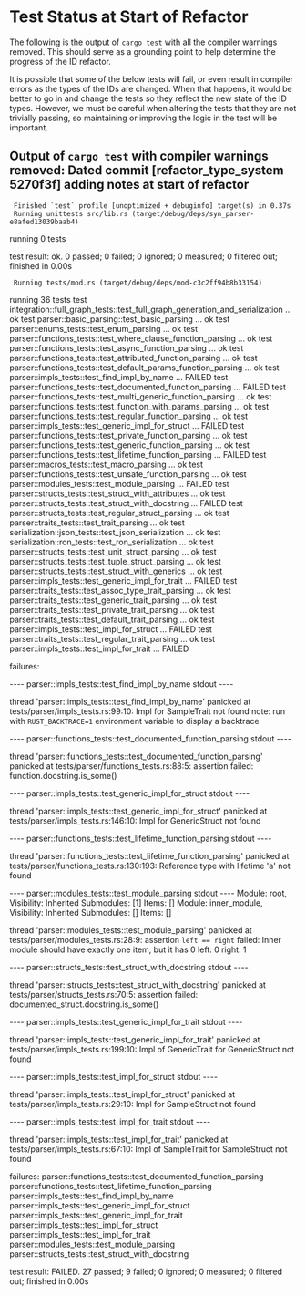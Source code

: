 # Test Status at Start of Refactor

The following is the output of `cargo test` with all the compiler warnings
removed. This should serve as a grounding point to help determine the progress
of the ID refactor.

It is possible that some of the below tests will fail, or even result in
compiler errors as the types of the IDs are changed. When that happens, it
would be better to go in and change the tests so they reflect the new state of
the ID types. However, we must be careful when altering the tests that they are
not trivially passing, so maintaining or improving the logic in the test will
be important.

Output of `cargo test` with compiler warnings removed: Dated commit \[refactor_type_system 5270f3f\] adding notes at start of refactor
--

     Finished `test` profile [unoptimized + debuginfo] target(s) in 0.37s
     Running unittests src/lib.rs (target/debug/deps/syn_parser-e8afed13039baab4)

running 0 tests

test result: ok. 0 passed; 0 failed; 0 ignored; 0 measured; 0 filtered out; finished in 0.00s

     Running tests/mod.rs (target/debug/deps/mod-c3c2ff94b8b33154)

running 36 tests
test integration::full_graph_tests::test_full_graph_generation_and_serialization ... ok
test parser::basic_parsing::test_basic_parsing ... ok
test parser::enums_tests::test_enum_parsing ... ok
test parser::functions_tests::test_where_clause_function_parsing ... ok
test parser::functions_tests::test_async_function_parsing ... ok
test parser::functions_tests::test_attributed_function_parsing ... ok
test parser::functions_tests::test_default_params_function_parsing ... ok
test parser::impls_tests::test_find_impl_by_name ... FAILED
test parser::functions_tests::test_documented_function_parsing ... FAILED
test parser::functions_tests::test_multi_generic_function_parsing ... ok
test parser::functions_tests::test_function_with_params_parsing ... ok
test parser::functions_tests::test_regular_function_parsing ... ok
test parser::impls_tests::test_generic_impl_for_struct ... FAILED
test parser::functions_tests::test_private_function_parsing ... ok
test parser::functions_tests::test_generic_function_parsing ... ok
test parser::functions_tests::test_lifetime_function_parsing ... FAILED
test parser::macros_tests::test_macro_parsing ... ok
test parser::functions_tests::test_unsafe_function_parsing ... ok
test parser::modules_tests::test_module_parsing ... FAILED
test parser::structs_tests::test_struct_with_attributes ... ok
test parser::structs_tests::test_struct_with_docstring ... FAILED
test parser::structs_tests::test_regular_struct_parsing ... ok
test parser::traits_tests::test_trait_parsing ... ok
test serialization::json_tests::test_json_serialization ... ok
test serialization::ron_tests::test_ron_serialization ... ok
test parser::structs_tests::test_unit_struct_parsing ... ok
test parser::structs_tests::test_tuple_struct_parsing ... ok
test parser::structs_tests::test_struct_with_generics ... ok
test parser::impls_tests::test_generic_impl_for_trait ... FAILED
test parser::traits_tests::test_assoc_type_trait_parsing ... ok
test parser::traits_tests::test_generic_trait_parsing ... ok
test parser::traits_tests::test_private_trait_parsing ... ok
test parser::traits_tests::test_default_trait_parsing ... ok
test parser::impls_tests::test_impl_for_struct ... FAILED
test parser::traits_tests::test_regular_trait_parsing ... ok
test parser::impls_tests::test_impl_for_trait ... FAILED

failures:

---- parser::impls_tests::test_find_impl_by_name stdout ----

thread 'parser::impls_tests::test_find_impl_by_name' panicked at tests/parser/impls_tests.rs:99:10:
Impl for SampleTrait not found
note: run with `RUST_BACKTRACE=1` environment variable to display a backtrace

---- parser::functions_tests::test_documented_function_parsing stdout ----

thread 'parser::functions_tests::test_documented_function_parsing' panicked at tests/parser/functions_tests.rs:88:5:
assertion failed: function.docstring.is_some()

---- parser::impls_tests::test_generic_impl_for_struct stdout ----

thread 'parser::impls_tests::test_generic_impl_for_struct' panicked at tests/parser/impls_tests.rs:146:10:
Impl for GenericStruct not found

---- parser::functions_tests::test_lifetime_function_parsing stdout ----

thread 'parser::functions_tests::test_lifetime_function_parsing' panicked at tests/parser/functions_tests.rs:130:193:
Reference type with lifetime 'a' not found

---- parser::modules_tests::test_module_parsing stdout ----
Module: root, Visibility: Inherited
Submodules: [1]
Items: []
Module: inner_module, Visibility: Inherited
Submodules: []
Items: []

thread 'parser::modules_tests::test_module_parsing' panicked at tests/parser/modules_tests.rs:28:9:
assertion `left == right` failed: Inner module should have exactly one item, but it has 0
  left: 0
 right: 1

---- parser::structs_tests::test_struct_with_docstring stdout ----

thread 'parser::structs_tests::test_struct_with_docstring' panicked at tests/parser/structs_tests.rs:70:5:
assertion failed: documented_struct.docstring.is_some()

---- parser::impls_tests::test_generic_impl_for_trait stdout ----

thread 'parser::impls_tests::test_generic_impl_for_trait' panicked at tests/parser/impls_tests.rs:199:10:
Impl of GenericTrait for GenericStruct not found

---- parser::impls_tests::test_impl_for_struct stdout ----

thread 'parser::impls_tests::test_impl_for_struct' panicked at tests/parser/impls_tests.rs:29:10:
Impl for SampleStruct not found

---- parser::impls_tests::test_impl_for_trait stdout ----

thread 'parser::impls_tests::test_impl_for_trait' panicked at tests/parser/impls_tests.rs:67:10:
Impl of SampleTrait for SampleStruct not found

failures:
    parser::functions_tests::test_documented_function_parsing
    parser::functions_tests::test_lifetime_function_parsing
    parser::impls_tests::test_find_impl_by_name
    parser::impls_tests::test_generic_impl_for_struct
    parser::impls_tests::test_generic_impl_for_trait
    parser::impls_tests::test_impl_for_struct
    parser::impls_tests::test_impl_for_trait
    parser::modules_tests::test_module_parsing
    parser::structs_tests::test_struct_with_docstring

test result: FAILED. 27 passed; 9 failed; 0 ignored; 0 measured; 0 filtered out; finished in 0.00s
